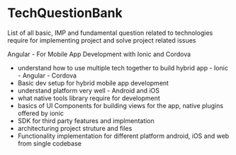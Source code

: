 # TechQuestionBank
List of all basic, IMP and fundamental question related to technologies require for implementing project and solve project related issues

Angular - For Mobile App Development with Ionic and Cordova 
- understand how to use multiple tech together to build hybrid app - Ionic - Angular - Cordova 
- Basic dev setup for hybrid mobile app development
- understand platform very well - Android and iOS
- what native tools library require for development
- basics of UI Components for building views for the app, native plugins offered by ionic
- SDK for third party features and implmentation
- architecturing project struture and files
- Functionality implementation for different platform android, iOS and web from single codebase

